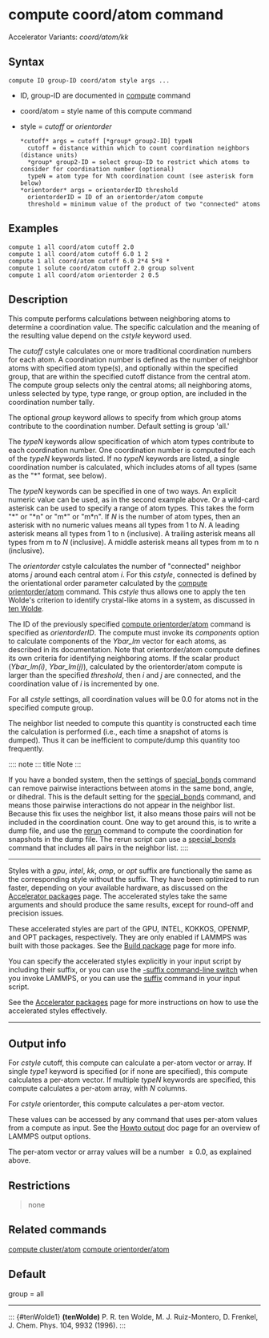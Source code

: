 # compute coord/atom command

Accelerator Variants: *coord/atom/kk*

## Syntax

``` LAMMPS
compute ID group-ID coord/atom style args ...
```

-   ID, group-ID are documented in [compute](compute) command

-   coord/atom = style name of this compute command

-   style = *cutoff* or *orientorder*

        *cutoff* args = cutoff [*group* group2-ID] typeN
          cutoff = distance within which to count coordination neighbors (distance units)
          *group* group2-ID = select group-ID to restrict which atoms to consider for coordination number (optional)
          typeN = atom type for Nth coordination count (see asterisk form below)
        *orientorder* args = orientorderID threshold
          orientorderID = ID of an orientorder/atom compute
          threshold = minimum value of the product of two "connected" atoms

## Examples

``` LAMMPS
compute 1 all coord/atom cutoff 2.0
compute 1 all coord/atom cutoff 6.0 1 2
compute 1 all coord/atom cutoff 6.0 2*4 5*8 *
compute 1 solute coord/atom cutoff 2.0 group solvent
compute 1 all coord/atom orientorder 2 0.5
```

## Description

This compute performs calculations between neighboring atoms to
determine a coordination value. The specific calculation and the meaning
of the resulting value depend on the *cstyle* keyword used.

The *cutoff* cstyle calculates one or more traditional coordination
numbers for each atom. A coordination number is defined as the number of
neighbor atoms with specified atom type(s), and optionally within the
specified group, that are within the specified cutoff distance from the
central atom. The compute group selects only the central atoms; all
neighboring atoms, unless selected by type, type range, or group option,
are included in the coordination number tally.

The optional *group* keyword allows to specify from which group atoms
contribute to the coordination number. Default setting is group \'all.\'

The *typeN* keywords allow specification of which atom types contribute
to each coordination number. One coordination number is computed for
each of the *typeN* keywords listed. If no *typeN* keywords are listed,
a single coordination number is calculated, which includes atoms of all
types (same as the \"\*\" format, see below).

The *typeN* keywords can be specified in one of two ways. An explicit
numeric value can be used, as in the second example above. Or a
wild-card asterisk can be used to specify a range of atom types. This
takes the form \"\*\" or \"\*n\" or \"m\*\" or \"m\*n\". If $N$ is the
number of atom types, then an asterisk with no numeric values means all
types from 1 to $N$. A leading asterisk means all types from 1 to n
(inclusive). A trailing asterisk means all types from m to $N$
(inclusive). A middle asterisk means all types from m to n (inclusive).

The *orientorder* cstyle calculates the number of \"connected\" neighbor
atoms *j* around each central atom *i*. For this *cstyle*, connected is
defined by the orientational order parameter calculated by the [compute
orientorder/atom](compute_orientorder_atom) command. This *cstyle* thus
allows one to apply the ten Wolde\'s criterion to identify crystal-like
atoms in a system, as discussed in [ten Wolde](tenWolde1).

The ID of the previously specified [compute
orientorder/atom](compute_orientorder_atom) command is specified as
*orientorderID*. The compute must invoke its *components* option to
calculate components of the *Ybar_lm* vector for each atoms, as
described in its documentation. Note that orientorder/atom compute
defines its own criteria for identifying neighboring atoms. If the
scalar product (*Ybar_lm(i)*, *Ybar_lm(j)*), calculated by the
orientorder/atom compute is larger than the specified *threshold*, then
*i* and *j* are connected, and the coordination value of *i* is
incremented by one.

For all *cstyle* settings, all coordination values will be 0.0 for atoms
not in the specified compute group.

The neighbor list needed to compute this quantity is constructed each
time the calculation is performed (i.e., each time a snapshot of atoms
is dumped). Thus it can be inefficient to compute/dump this quantity too
frequently.

:::: note
::: title
Note
:::

If you have a bonded system, then the settings of
[special_bonds](special_bonds) command can remove pairwise interactions
between atoms in the same bond, angle, or dihedral. This is the default
setting for the [special_bonds](special_bonds) command, and means those
pairwise interactions do not appear in the neighbor list. Because this
fix uses the neighbor list, it also means those pairs will not be
included in the coordination count. One way to get around this, is to
write a dump file, and use the [rerun](rerun) command to compute the
coordination for snapshots in the dump file. The rerun script can use a
[special_bonds](special_bonds) command that includes all pairs in the
neighbor list.
::::

------------------------------------------------------------------------

Styles with a *gpu*, *intel*, *kk*, *omp*, or *opt* suffix are
functionally the same as the corresponding style without the suffix.
They have been optimized to run faster, depending on your available
hardware, as discussed on the [Accelerator packages](Speed_packages)
page. The accelerated styles take the same arguments and should produce
the same results, except for round-off and precision issues.

These accelerated styles are part of the GPU, INTEL, KOKKOS, OPENMP, and
OPT packages, respectively. They are only enabled if LAMMPS was built
with those packages. See the [Build package](Build_package) page for
more info.

You can specify the accelerated styles explicitly in your input script
by including their suffix, or you can use the [-suffix command-line
switch](Run_options) when you invoke LAMMPS, or you can use the
[suffix](suffix) command in your input script.

See the [Accelerator packages](Speed_packages) page for more
instructions on how to use the accelerated styles effectively.

------------------------------------------------------------------------

## Output info

For *cstyle* cutoff, this compute can calculate a per-atom vector or
array. If single *type1* keyword is specified (or if none are
specified), this compute calculates a per-atom vector. If multiple
*typeN* keywords are specified, this compute calculates a per-atom
array, with $N$ columns.

For *cstyle* orientorder, this compute calculates a per-atom vector.

These values can be accessed by any command that uses per-atom values
from a compute as input. See the [Howto output](Howto_output) doc page
for an overview of LAMMPS output options.

The per-atom vector or array values will be a number $\ge 0.0$, as
explained above.

## Restrictions

> none

## Related commands

[compute cluster/atom](compute_cluster_atom) [compute
orientorder/atom](compute_orientorder_atom)

## Default

group = all

------------------------------------------------------------------------

::: {#tenWolde1}
**(tenWolde)** P. R. ten Wolde, M. J. Ruiz-Montero, D. Frenkel, J. Chem.
Phys. 104, 9932 (1996).
:::

